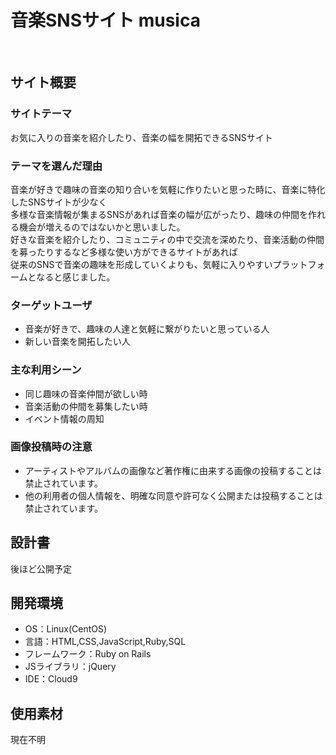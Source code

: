 # 音楽SNSサイト musica
​
## サイト概要

### サイトテーマ
お気に入りの音楽を紹介したり、音楽の幅を開拓できるSNSサイト

### テーマを選んだ理由
音楽が好きで趣味の音楽の知り合いを気軽に作りたいと思った時に、音楽に特化したSNSサイトが少なく</br>
多様な音楽情報が集まるSNSがあれば音楽の幅が広がったり、趣味の仲間を作れる機会が増えるのではないかと思いました。</br>
好きな音楽を紹介したり、コミュニティの中で交流を深めたり、音楽活動の仲間を募ったりするなど多様な使い方ができるサイトがあれば</br>
従来のSNSで音楽の趣味を形成していくよりも、気軽に入りやすいプラットフォームとなると感じました。</br>

### ターゲットユーザ
- 音楽が好きで、趣味の人達と気軽に繋がりたいと思っている人
- 新しい音楽を開拓したい人
​
### 主な利用シーン
- 同じ趣味の音楽仲間が欲しい時
- 音楽活動の仲間を募集したい時
- イベント情報の周知

### 画像投稿時の注意
- アーティストやアルバムの画像など著作権に由来する画像の投稿することは禁止されています。
- 他の利用者の個人情報を、明確な同意や許可なく公開または投稿することは禁止されています。
​
## 設計書
後ほど公開予定
​
## 開発環境
- OS：Linux(CentOS)
- 言語：HTML,CSS,JavaScript,Ruby,SQL
- フレームワーク：Ruby on Rails
- JSライブラリ：jQuery
- IDE：Cloud9

## 使用素材
現在不明

​